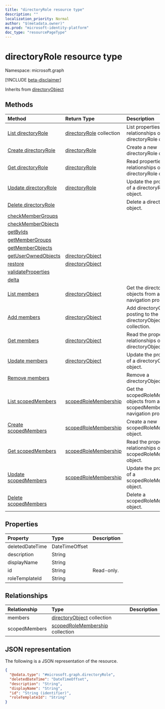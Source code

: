 ```yaml
---
title: "directoryRole resource type"
description: ""
localization_priority: Normal
author: "$(metadata.owner)"
ms.prod: "microsoft-identity-platform"
doc_type: "resourcePageType"
---
```


# directoryRole resource type

Namespace: microsoft.graph

[!INCLUDE [beta-disclaimer](../../includes/beta-disclaimer.md)]

Inherits from [directoryObject](directoryobject.md)

## Methods

| Method                                                               | Return Type                                                   | Description                                                                    |
| :------------------------------------------------------------------- | :------------------------------------------------------------ | :----------------------------------------------------------------------------- |
| [List directoryRole](../api/directoryrole-list.md)                   | [directoryRole](directoryRole.md) collection                  | List properties and relationships of a directoryRole object.                   |
| [Create directoryRole](../api/directoryrole-create.md)               | [directoryRole](directoryRole.md)                             | Create a new directoryRole object.                                             |
| [Get directoryRole](../api/directoryrole-get.md)                     | [directoryRole](directoryRole.md)                             | Read properties and relationships of a directoryRole object.                   |
| [Update directoryRole](../api/directoryrole-update.md)               | [directoryRole](directoryRole.md)                             | Update the properties of a directoryRole object.                               |
| [Delete directoryRole](../api/directoryrole-delete.md)               |                                                               | Delete a directoryRole object.                                                 |
| [checkMemberGroups](../api/directoryrole-checkMemberGroups.md)       |                                                               |                                                                                |
| [checkMemberObjects](../api/directoryrole-checkMemberObjects.md)     |                                                               |                                                                                |
| [getByIds](../api/directoryrole-getByIds.md)                         |                                                               |                                                                                |
| [getMemberGroups](../api/directoryrole-getMemberGroups.md)           |                                                               |                                                                                |
| [getMemberObjects](../api/directoryrole-getMemberObjects.md)         |                                                               |                                                                                |
| [getUserOwnedObjects](../api/directoryrole-getUserOwnedObjects.md)   | [directoryObject](../resources/-directoryobject.md)           |                                                                                |
| [restore](../api/directoryrole-restore.md)                           | [directoryObject](../resources/-directoryobject.md)           |                                                                                |
| [validateProperties](../api/directoryrole-validateProperties.md)     |                                                               |                                                                                |
| [delta](../api/directoryrole-delta.md)                               |                                                               |                                                                                |
| [List members](../api/directoryrole-list-members.md)                 | [directoryObject](../resources/-directoryobject.md)           | Get the directoryObject objects from a members navigation property.            |
| [Add members](../api/directoryrole-post-members.md)                  | [directoryObject](../resources/-directoryobject.md)           | Add directoryObject by posting to the directoryObject collection.              |
| [Get members](../api/directoryrole-get-members.md)                   | [directoryObject](../resources/-directoryobject.md)           | Read the properties and relationships of a directoryObject object.             |
| [Update members](../api/directoryrole-update-members.md)             | [directoryObject](../resources/-directoryobject.md)           | Update the properties of a directoryObject object.                             |
| [Remove members](../api/directoryrole-delete-members.md)             |                                                               | Remove a directoryObject object.                                               |
| [List scopedMembers](../api/directoryrole-list-scopedmembers.md)     | [scopedRoleMembership](../resources/-scopedrolemembership.md) | Get the scopedRoleMembership objects from a scopedMembers navigation property. |
| [Create scopedMembers](../api/directoryrole-post-scopedmembers.md)   | [scopedRoleMembership](../resources/-scopedrolemembership.md) | Create a new scopedRoleMembership object.                                      |
| [Get scopedMembers](../api/directoryrole-get-scopedmembers.md)       | [scopedRoleMembership](../resources/-scopedrolemembership.md) | Read the properties and relationships of a scopedRoleMembership object.        |
| [Update scopedMembers](../api/directoryrole-update-scopedmembers.md) | [scopedRoleMembership](../resources/-scopedrolemembership.md) | Update the properties of a scopedRoleMembership object.                        |
| [Delete scopedMembers](../api/directoryrole-delete-scopedmembers.md) |                                                               | Delete a scopedRoleMembership object.                                          |

## Properties

| Property        | Type           | Description |
| :-------------- | :------------- | :---------- |
| deletedDateTime | DateTimeOffset |             |
| description     | String         |             |
| displayName     | String         |             |
| id              | String         | Read-only.  |
| roleTemplateId  | String         |             |

## Relationships

| Relationship  | Type                                                                    | Description |
| :------------ | :---------------------------------------------------------------------- | :---------- |
| members       | [directoryObject](../resources/directoryobject.md) collection           |             |
| scopedMembers | [scopedRoleMembership](../resources/scopedrolemembership.md) collection |             |

## JSON representation

The following is a JSON representation of the resource.

<!-- {
  "blockType": "resource",
  "keyProperty": "id",
  "@odata.type": "microsoft.graph.directoryRole",
  "baseType": "microsoft.graph.directoryObject",
  "openType": True
}
-->

```json
{
  "@odata.type": "#microsoft.graph.directoryRole",
  "deletedDateTime": "DateTimeOffset",
  "description": "String",
  "displayName": "String",
  "id": "String (identifier)",
  "roleTemplateId": "String"
}
```
